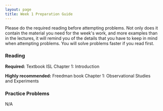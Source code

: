 ```yaml
---
layout: page
title: Week 1 Preparation Guide
---
```


Please do the required reading before attempting problems. Not only does it contain the material you need for the week's work, and more examples than in the lectures, it will remind you of the details that you have to keep in mind when attempting problems. You will solve problems faster if you read first.

### Reading ###
**Required:** Textbook ISL Chapter 1: Introduction

**Highly recommended:** Freedman book Chapter 1: Observational Studies and Experiments


### Practice Problems ###
N/A
